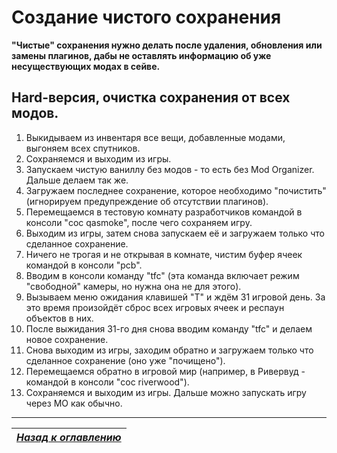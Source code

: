 # Создание чистого сохранения

**"Чистые" сохранения нужно делать после удаления, обновления или замены плагинов, дабы не оставлять информацию об уже несуществующих модах в сейве.**

## Hard-версия, очистка сохранения от всех модов.

1) Выкидываем из инвентаря все вещи, добавленные модами, выгоняем всех спутников.
2) Сохраняемся и выходим из игры.
3) Запускаем чистую ваниллу без модов - то есть без Mod Organizer. Дальше делаем так же.
4) Загружаем последнее сохранение, которое необходимо "почистить" (игнорируем предупреждение об отсутствии плагинов).
5) Перемещаемся в тестовую комнату разработчиков командой в консоли "coc qasmoke", после чего сохраняем игру.
6) Выходим из игры, затем снова запускаем её и загружаем только что сделанное сохранение.
7) Ничего не трогая и не открывая в комнате, чистим буфер ячеек командой в консоли "pcb".
8) Вводим в консоли команду "tfc" (эта команда включает режим "свободной" камеры, но нужна она не для этого).
9) Вызываем меню ожидания клавишей "T" и ждём 31 игровой день. За это время произойдёт сброс всех игровых ячеек и респаун объектов в них.
10) После выжидания 31-го дня снова вводим команду "tfc" и делаем новое сохранение.
11) Снова выходим из игры, заходим обратно и загружаем только что сделанное сохранение (оно уже "почищено").
12) Перемещаемся обратно в игровой мир (например, в Ривервуд - командой в консоли "coc riverwood").
13) Сохраняемся и выходим из игры. Дальше можно запускать игру через МО как обычно.

------

|[*Назад к оглавлению*](../01_Оглавление.md)|
|:---:|
